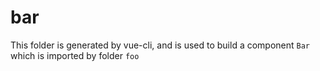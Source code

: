 # bar

This folder is generated by vue-cli, and is used to build a component `Bar` which is imported by folder `foo`

